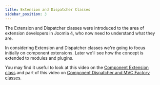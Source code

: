 ```yaml
---
title: Extension and Dispatcher Classes
sidebar_position: 3
---
```

The Extension and Dispatcher classes were introduced to the area of extension developers in Joomla 4, who now need to understand what they are. 

In considering Extension and Dispatcher classes we're going to focus initially on component extensions. Later we'll see how the concept is extended to modules and plugins. 

You may find it useful to look at this video on the [Component Extension class](https://youtu.be/Rf8GhHQ_b3I) and part of this video on [Component Dispatcher and MVC Factory classes](https://youtu.be/zUu-a2KbdVE).